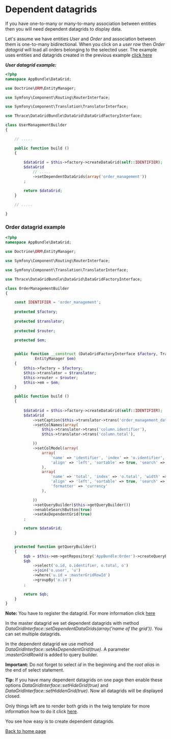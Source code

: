 Dependent datagrids
===================

If you have one-to-many or many-to-many association between entities then you will need dependent datagrids to display data.
 
Let's assume we have entities *User* and *Order* and association between them is one-to-many bidirectional.
When you click on a *user row* then *Order datagrid* will load all orders belonging to the selected user.
The example uses entities and datagrids created in the previous example [click here](index.md#first-datagrid)

***User datagrid example:***

```php
<?php
namespace AppBundle\DataGrid;

use Doctrine\ORM\EntityManager;

use Symfony\Component\Routing\RouterInterface;

use Symfony\Component\Translation\TranslatorInterface;

use Thrace\DataGridBundle\DataGrid\DataGridFactoryInterface;

class UserManagementBuilder
{

	// .....

    public function build ()
    {
        
        $dataGrid = $this->factory->createDataGrid(self::IDENTIFIER);
        $dataGrid
			// .....
            ->setDependentDataGrids(array('order_management'))
        ;

        return $dataGrid;
    }
    
    // .....

}
```

### Order datagrid example

```php
<?php
namespace AppBundle\DataGrid;

use Doctrine\ORM\EntityManager;

use Symfony\Component\Routing\RouterInterface;

use Symfony\Component\Translation\TranslatorInterface;

use Thrace\DataGridBundle\DataGrid\DataGridFactoryInterface;

class OrderManagementBuilder
{

    const IDENTIFIER = 'order_management';
    
    protected $factory;
    
    protected $translator;
    
    protected $router;
    
    protected $em;


    public function __construct (DataGridFactoryInterface $factory, TranslatorInterface $translator, RouterInterface $router, 
             EntityManager $em)
    {
        $this->factory = $factory;
        $this->translator = $translator;
        $this->router = $router;
        $this->em = $em;
    }

    public function build ()
    {
        
        $dataGrid = $this->factory->createDataGrid(self::IDENTIFIER);
        $dataGrid
            ->setCaption($this->translator->trans('order_management_datagrid.caption'))
            ->setColNames(array(
                $this->translator->trans('column.identifier'), 
                $this->translator->trans('column.total'), 

            ))
            ->setColModel(array(
                array(
                    'name' => 'identifier', 'index' => 'o.identifier', 'width' => 200,
                    'align' => 'left', 'sortable' => true, 'search' => true,
                ), 
                array(
                    'name' => 'total', 'index' => 'o.total', 'width' => 200,
                    'align' => 'left', 'sortable' => true, 'search' => true, 
                    'formatter' => 'currency'
                ),

            ))
            ->setQueryBuilder($this->getQueryBuilder())
            ->enableSearchButton(true)
            ->setAsDependentGrid(true)
        ;

        return $dataGrid;
    }


    protected function getQueryBuilder()
    {
        $qb = $this->em->getRepository('AppBundle:Order')->createQueryBuilder('o');
        $qb
            ->select('o.id, o.identifier, o.total, o')
            ->join('o.user', 'u')
            ->where('u.id = :masterGridRowId')
            ->groupBy('o.id')
        ;
        
        return $qb;
    }
}
```

**Note:** You have to register the datagrid. For more information click [here](index.md#first-datagrid)

In the master datagrid we set dependent datagrids with method *DataGridInterface::setDependentDataGrids(array('name of the grid'))*. You can set multiple datagrids.

In the dependent datagrid we use method *DataGridInterface::setAsDependentGrid(true)*. A parameter *:masterGridRowId* is added to query builder.

**Important:** Do not forget to select *id* in the beginning and the *root alias* in the end of select statement.

**Tip:** If you have many dependent datagrids on one page then enable these options *DataGridInterface::setHideGrid(true)* and *DataGridInterface::setHiddenGrid(true)*.
Now all datagrids will be displayed closed.

Only things left are to render both grids in the twig template for more information how to do it click [here](https://github.com/thrace-project/datagrid-bundle/blob/master/Resources/doc/index.md#rendering-datagrid).

You see how easy is to create dependent datagrids.

[Back to home page](index.md)


 